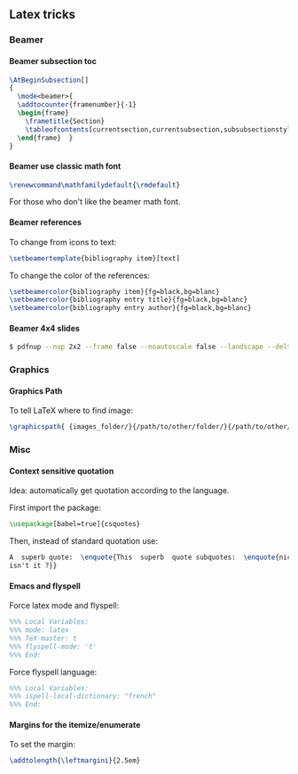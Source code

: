 ## Latex tricks

### Beamer
#### Beamer subsection toc

```latex
\AtBeginSubsection[]
{
  \mode<beamer>{
  \addtocounter{framenumber}{-1}
  \begin{frame}
    \frametitle{Section}
    \tableofcontents[currentsection,currentsubsection,subsubsectionstyle=show/show/shaded/shaded]
  \end{frame}  }
}
```

#### Beamer use classic math font

```latex
\renewcommand\mathfamilydefault{\rmdefault} 
```

For those who don't like the beamer math font.

#### Beamer references
To change from icons to text:

```latex
\setbeamertemplate{bibliography item}[text]
```

To change the color of the references:
```latex
\setbeamercolor{bibliography item}{fg=black,bg=blanc}
\setbeamercolor{bibliography entry title}{fg=black,bg=blanc}
\setbeamercolor{bibliography entry author}{fg=black,bg=blanc}
```

#### Beamer 4x4 slides

```bash
$ pdfnup --nup 2x2 --frame false --noautoscale false --landscape --delta "0.2cm 0.3cm" --scale 1 SOURCE.pdf --outfile TARGET.pdf
```



### Graphics
#### Graphics Path
To tell LaTeX where to find image:
```latex
\graphicspath{ {images_folder/}{/path/to/other/folder/}{/path/to/other/folder2/} }
```


### Misc

#### Context sensitive quotation
Idea: automatically get quotation according to the language.

First import the package:
```latex
\usepackage[babel=true]{csquotes}
```

Then, instead of standard quotation use:
```latex
A  superb quote:  \enquote{This  superb  quote subquotes:  \enquote{nice
isn't it ?}}
```


#### Emacs and flyspell

Force latex mode and flyspell:
```latex
%%% Local Variables: 
%%% mode: latex
%%% TeX-master: t
%%% flyspell-mode: 't'
%%% End: 
```



Force flyspell language:
```latex
%%% Local Variables: 
%%% ispell-local-dictionary: "french"
%%% End: 
```


#### Margins for the itemize/enumerate

To set the margin:
```latex
\addtolength{\leftmargini}{2.5em} 
```


